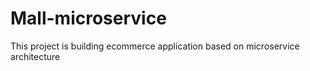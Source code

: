 # Mall-microservice
This project is building ecommerce application based on microservice architecture
